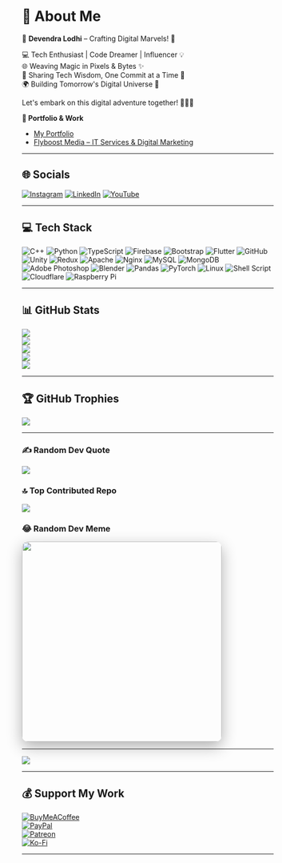 # 💫 About Me
🚀 **Devendra Lodhi** – Crafting Digital Marvels! 🌟  

💻 Tech Enthusiast | Code Dreamer | Influencer 💡  
🌐 Weaving Magic in Pixels & Bytes ✨  
📢 Sharing Tech Wisdom, One Commit at a Time 🚀  
🌍 Building Tomorrow's Digital Universe 🚀  

Let's embark on this digital adventure together! 👨‍💻🚀  

**💼 Portfolio & Work**  
- [My Portfolio](https://www.devendra.bio)  
- [Flyboost Media – IT Services & Digital Marketing](https://www.flyboost.in)  

---

## 🌐 Socials
[![Instagram](https://img.shields.io/badge/Instagram-%23E4405F.svg?logo=Instagram&logoColor=white)](https://instagram.com/feeldevendra) 
[![LinkedIn](https://img.shields.io/badge/LinkedIn-%230077B5.svg?logo=linkedin&logoColor=white)](https://linkedin.com/in/feeldevendra) 
[![YouTube](https://img.shields.io/badge/YouTube-%23FF0000.svg?logo=YouTube&logoColor=white)](https://youtube.com/@feeldevendra)  

---

## 💻 Tech Stack
![C++](https://img.shields.io/badge/c++-%2300599C.svg?style=for-the-badge&logo=c%2B%2B&logoColor=white) 
![Python](https://img.shields.io/badge/python-3670A0?style=for-the-badge&logo=python&logoColor=ffdd54) 
![TypeScript](https://img.shields.io/badge/typescript-%23007ACC.svg?style=for-the-badge&logo=typescript&logoColor=white) 
![Firebase](https://img.shields.io/badge/firebase-%23039BE5.svg?style=for-the-badge&logo=firebase) 
![Bootstrap](https://img.shields.io/badge/bootstrap-%23563D7C.svg?style=for-the-badge&logo=bootstrap&logoColor=white) 
![Flutter](https://img.shields.io/badge/Flutter-%2302569B.svg?style=for-the-badge&logo=Flutter&logoColor=white) 
![GitHub](https://img.shields.io/badge/GitHub-%23121011.svg?style=for-the-badge&logo=github&logoColor=white) 
![Unity](https://img.shields.io/badge/Unity-%2320232a.svg?style=for-the-badge&logo=unity&logoColor=white) 
![Redux](https://img.shields.io/badge/redux-%23593d88.svg?style=for-the-badge&logo=redux&logoColor=white) 
![Apache](https://img.shields.io/badge/apache-%23D42029.svg?style=for-the-badge&logo=apache&logoColor=white) 
![Nginx](https://img.shields.io/badge/nginx-%23009639.svg?style=for-the-badge&logo=nginx&logoColor=white) 
![MySQL](https://img.shields.io/badge/mysql-%2300f.svg?style=for-the-badge&logo=mysql&logoColor=white) 
![MongoDB](https://img.shields.io/badge/MongoDB-%234ea94b.svg?style=for-the-badge&logo=mongodb&logoColor=white) 
![Adobe Photoshop](https://img.shields.io/badge/adobephotoshop-%2331A8FF.svg?style=for-the-badge&logo=adobephotoshop&logoColor=white) 
![Blender](https://img.shields.io/badge/blender-%23F5792A.svg?style=for-the-badge&logo=blender&logoColor=white) 
![Pandas](https://img.shields.io/badge/pandas-%23150458.svg?style=for-the-badge&logo=pandas&logoColor=white) 
![PyTorch](https://img.shields.io/badge/PyTorch-%23EE4C2C.svg?style=for-the-badge&logo=PyTorch&logoColor=white) 
![Linux](https://img.shields.io/badge/Linux-FCC624?style=for-the-badge&logo=linux&logoColor=black) 
![Shell Script](https://img.shields.io/badge/shell_script-%23121011.svg?style=for-the-badge&logo=gnu-bash&logoColor=white) 
![Cloudflare](https://img.shields.io/badge/Cloudflare-F38020?style=for-the-badge&logo=Cloudflare&logoColor=white) 
![Raspberry Pi](https://img.shields.io/badge/-RaspberryPi-C51A4A?style=for-the-badge&logo=Raspberry-Pi)  

---

## 📊 GitHub Stats
![](http://github-profile-summary-cards.vercel.app/api/cards/repos-per-language?username=feeldevendra&theme=highcontrast)  
![](http://github-profile-summary-cards.vercel.app/api/cards/stats?username=feeldevendra&theme=highcontrast)  
![](http://github-profile-summary-cards.vercel.app/api/cards/productive-time?username=feeldevendra&theme=highcontrast&utcOffset=8)  
![](https://github-readme-streak-stats.herokuapp.com/?user=feeldevendra&theme=midnight-purple&hide_border=false)  
![](https://github-readme-stats.vercel.app/api/top-langs/?username=feeldevendra&theme=midnight-purple&hide_border=false&include_all_commits=true&count_private=true&layout=compact)  

---

## 🏆 GitHub Trophies
![](https://github-profile-trophy.vercel.app/?username=feeldevendra&theme=matrix&no-frame=false&no-bg=false&margin-w=4)  

---

### ✍️ Random Dev Quote
![](https://quotes-github-readme.vercel.app/api?type=horizontal&theme=merko)  

### 🔝 Top Contributed Repo
![](https://github-contributor-stats.vercel.app/api?username=feeldevendra&limit=5&theme=algolia&combine_all_yearly_contributions=true)  

### 😂 Random Dev Meme
<img src='https://randommeme-five.vercel.app/' style="height: 400px; border-radius:12px; box-shadow:0 10px 30px rgba(0,0,0,0.3);" />  

---

[![](https://visitcount.itsvg.in/api?id=feeldevendra&icon=7&color=10)](https://visitcount.itsvg.in)  

---

## 💰 Support My Work
[![BuyMeACoffee](https://img.shields.io/badge/Buy%20Me%20a%20Coffee-ffdd00?style=for-the-badge&logo=buy-me-a-coffee&logoColor=black)](https://buymeacoffee.com/feeldevendra)  
[![PayPal](https://img.shields.io/badge/PayPal-00457C?style=for-the-badge&logo=paypal&logoColor=white)](https://paypal.me/feeldevendra)  
[![Patreon](https://img.shields.io/badge/Patreon-F96854?style=for-the-badge&logo=patreon&logoColor=white)](https://patreon.com/feeldevendra)  
[![Ko-Fi](https://img.shields.io/badge/Ko--fi-F16061?style=for-the-badge&logo=ko-fi&logoColor=white)](https://ko-fi.com/feeldevendra)  

---

<!-- Proudly created with GPRM ( https://gprm.itsvg.in ) -->  
